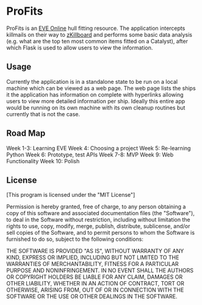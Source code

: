 # ProFits
ProFits is an [EVE Online](http://eveonline.com) hull fitting resource. 
The application intercepts killmails on their way to [zKillboard](https://zkillboard.com)
and performs some basic data analysis (e.g. what are the top ten
most common items fitted on a Catalyst), after which Flask is used
to allow users to view the information.

## Usage
Currently the application is in a standalone state to be run
on a local machine which can be viewed as a web page. The web page 
lists the ships it the application has information on complete with
hyperlinks allowing users to view more detailed information per ship.
Ideally this entire app would be running on its own machine with its own
cleanup routines but currently that is not the case.

## Road Map
Week 1-3: Learning EVE
Week 4:   Choosing a project
Week 5:   Re-learning Python
Week 6:   Prototype, test APIs
Week 7-8: MVP
Week 9:   Web Functionality
Week 10:  Polish

## License
[This program is licensed under the "MIT License"]

Permission is hereby granted, free of charge, to any person
obtaining a copy of this software and associated
documentation files (the "Software"), to deal in the
Software without restriction, including without limitation
the rights to use, copy, modify, merge, publish, distribute,
sublicense, and/or sell copies of the Software, and to
permit persons to whom the Software is furnished to do so,
subject to the following conditions:

THE SOFTWARE IS PROVIDED "AS IS", WITHOUT WARRANTY OF ANY
KIND, EXPRESS OR IMPLIED, INCLUDING BUT NOT LIMITED TO THE
WARRANTIES OF MERCHANTABILITY, FITNESS FOR A PARTICULAR
PURPOSE AND NONINFRINGEMENT. IN NO EVENT SHALL THE AUTHORS
OR COPYRIGHT HOLDERS BE LIABLE FOR ANY CLAIM, DAMAGES OR
OTHER LIABILITY, WHETHER IN AN ACTION OF CONTRACT, TORT OR
OTHERWISE, ARISING FROM, OUT OF OR IN CONNECTION WITH THE
SOFTWARE OR THE USE OR OTHER DEALINGS IN THE SOFTWARE.
